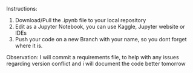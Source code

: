 Instructions:

1. Download/Pull the .ipynb file to your local repository
2. Edit as a Jupyter Notebook, you can use Kaggle, Jupyter website or IDEs
3. Push your code on a new Branch with your name, so you dont forget where it is.

Observation: I will commit a requirements file, to help with any issues regarding version conflict
and i will document the code better tomorrow
